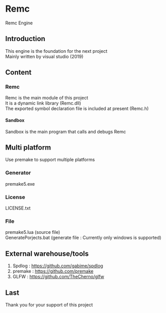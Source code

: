 # Remc
Remc Engine  
## Introduction
This engine is the foundation for the next project  
Mainly written by visual studio (2019)  
## Content
### Remc
Remc is the main module of this project  
It is a dynamic link library (Remc.dll)  
The exported symbol declaration file is included at present (Remc.h)  
#### Sandbox
Sandbox is the main program that calls and debugs Remc  
## Multi platform
Use premake to support multiple platforms  
### Generator
premake5.exe 
### License
LICENSE.txt 
### File
premake5.lua (source file)  
GeneratePorjects.bat (generate file : Currently only windows is supported)  
## External warehouse/tools
1. Spdlog : https://github.com/gabime/spdlog  
2. premake : https://github.com/premake  
3. GLFW : https://github.com/TheCherno/glfw  
## Last
Thank you for your support of this project  
